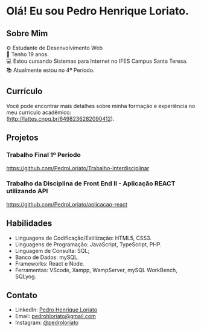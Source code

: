 # Olá! Eu sou Pedro Henrique Loriato.

## Sobre Mim
⚙️ Estudante de Desenvolvimento Web<br>
👨 Tenho 19 anos.<br>
💻 Estou cursando Sistemas para Internet no IFES Campus Santa Teresa.<br>
📚 Atualmente estou no 4º Período.

## Currículo
Você pode encontrar mais detalhes sobre minha formação e experiência no meu currículo acadêmico:<br>
(http://lattes.cnpq.br/6498236282090412).

## Projetos

### Trabalho Final 1º Período
https://github.com/PedroLoriato/Trabalho-Interdisciplinar

### Trabalho da Disciplina de Front End II - Aplicação REACT utilizando API
https://github.com/PedroLoriato/aplicacao-react

## Habilidades
- Linguagens de Codificação/Estilização: HTML5, CSS3.
- Linguagens de Programação: JavaScript, TypeScript, PHP.
- Linguagem de Consulta: SQL;
- Banco de Dados: mySQL.
- Frameworks: React e Node.
- Ferramentas: VScode, Xampp, WampServer, mySQL WorkBench, SQLyog. 

## Contato
- LinkedIn: [Pedro Henrique Loriato](https://www.linkedin.com/in/pedroloriato/)
- Email: pedrohloriato@gmail.com
- Instagram: [@pedroloriato](https://www.instagram.com/pedroloriato/)
